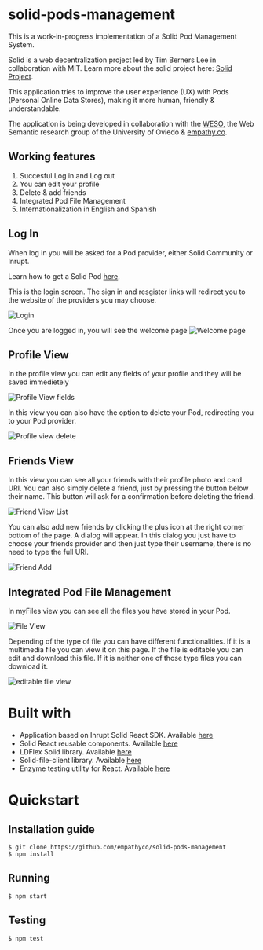 # solid-pods-management

This is a work-in-progress implementation of a Solid Pod Management System.

Solid is a web decentralization project led by Tim Berners Lee in collaboration with MIT.
Learn more about the solid project here: [Solid Project](https://solidproject.org/).

This application tries to improve the user experience (UX) with Pods (Personal Online Data Stores), making it more human, friendly & understandable.

The application is being developed in collaboration with the [WESO](http://www.weso.es/), the Web Semantic research group of the University of Oviedo & [empathy.co](https://www.empathy.co/).

## Working features
1. Succesful Log in and Log out
2. You can edit your profile 
3. Delete & add friends
4. Integrated Pod File Management
5. Internationalization in English and Spanish

## Log In
When log in you will be asked for a Pod provider, either Solid Community or Inrupt.

Learn how to get a Solid Pod [here](https://solid.inrupt.com/get-a-solid-pod).

This is the login screen. The sign in and resgister links will redirect you to the website of the providers you may choose.

 ![Login](https://api.media.atlassian.com/file/a7c0cbac-4372-4095-98e7-4dc768609fc5/image?mode=full-fit&client=cc603d48-5423-4d78-9c6a-ee28cc7f28ac&token=eyJhbGciOiJIUzI1NiJ9.eyJpc3MiOiJjYzYwM2Q0OC01NDIzLTRkNzgtOWM2YS1lZTI4Y2M3ZjI4YWMiLCJhY2Nlc3MiOnsidXJuOmZpbGVzdG9yZTpmaWxlOmE3YzBjYmFjLTQzNzItNDA5NS05OGU3LTRkYzc2ODYwOWZjNSI6WyJyZWFkIl19LCJleHAiOjE1ODM1MTkzMjMsIm5iZiI6MTU4MzUxNTk2M30.uFXZ_WX3CPDotd6ES3_5JaP9okvWJ0kcVGITtGt3mtQ)   
 
 Once you are logged in, you will see the welcome page
  ![Welcome page](https://api.media.atlassian.com/file/eecfb965-7033-4652-afc9-d525524982ce/image?mode=full-fit&client=cc603d48-5423-4d78-9c6a-ee28cc7f28ac&token=eyJhbGciOiJIUzI1NiJ9.eyJpc3MiOiJjYzYwM2Q0OC01NDIzLTRkNzgtOWM2YS1lZTI4Y2M3ZjI4YWMiLCJhY2Nlc3MiOnsidXJuOmZpbGVzdG9yZTpmaWxlOmVlY2ZiOTY1LTcwMzMtNDY1Mi1hZmM5LWQ1MjU1MjQ5ODJjZSI6WyJyZWFkIl19LCJleHAiOjE1ODM1MTk1MjAsIm5iZiI6MTU4MzUxNjE2MH0.ByBiES0i7e12Pko8HQysD6qArBFHiuc_1nvOawaFJ_8)
 
 ## Profile View
 In the profile view you can edit any fields of your profile and they will be saved immedietely
 
 ![Profile View fields](https://api.media.atlassian.com/file/cd71ab49-cc06-45a3-9665-a3944f7b2e38/image?mode=full-fit&client=cc603d48-5423-4d78-9c6a-ee28cc7f28ac&token=eyJhbGciOiJIUzI1NiJ9.eyJpc3MiOiJjYzYwM2Q0OC01NDIzLTRkNzgtOWM2YS1lZTI4Y2M3ZjI4YWMiLCJhY2Nlc3MiOnsidXJuOmZpbGVzdG9yZTpmaWxlOmNkNzFhYjQ5LWNjMDYtNDVhMy05NjY1LWEzOTQ0ZjdiMmUzOCI6WyJyZWFkIl19LCJleHAiOjE1ODM1MTk1MjAsIm5iZiI6MTU4MzUxNjE2MH0.lb7ZfmxXrJMbggaWCW_bA_vaUMUMuobGDBjE2zPBbSU)
 
 In this view you can also have the option to delete your Pod, redirecting you to your Pod provider.
 
 ![Profile view delete](https://api.media.atlassian.com/file/0c706f66-d9d6-4d1e-8ae8-18bb67fbae9f/image?mode=full-fit&client=cc603d48-5423-4d78-9c6a-ee28cc7f28ac&token=eyJhbGciOiJIUzI1NiJ9.eyJpc3MiOiJjYzYwM2Q0OC01NDIzLTRkNzgtOWM2YS1lZTI4Y2M3ZjI4YWMiLCJhY2Nlc3MiOnsidXJuOmZpbGVzdG9yZTpmaWxlOjBjNzA2ZjY2LWQ5ZDYtNGQxZS04YWU4LTE4YmI2N2ZiYWU5ZiI6WyJyZWFkIl19LCJleHAiOjE1ODM1MTk1MjAsIm5iZiI6MTU4MzUxNjE2MH0.gWPnTD_iAoth3jmuXnxHAnZXi2_eBjl9hx-WBwNmIWo)
 
 ## Friends View
 
 In this view you can see all your friends with their profile photo and card URI. You can also simply delete a friend, just by pressing the button below their name. This button will ask for a confirmation before deleting the friend.
 
 ![Friend View List](https://api.media.atlassian.com/file/1d729ebc-2215-4c53-bdad-92f23b86ef49/image?mode=full-fit&client=cc603d48-5423-4d78-9c6a-ee28cc7f28ac&token=eyJhbGciOiJIUzI1NiJ9.eyJpc3MiOiJjYzYwM2Q0OC01NDIzLTRkNzgtOWM2YS1lZTI4Y2M3ZjI4YWMiLCJhY2Nlc3MiOnsidXJuOmZpbGVzdG9yZTpmaWxlOjFkNzI5ZWJjLTIyMTUtNGM1My1iZGFkLTkyZjIzYjg2ZWY0OSI6WyJyZWFkIl19LCJleHAiOjE1ODM1MTk1MjAsIm5iZiI6MTU4MzUxNjE2MH0.g7lv0tVH2b0j3VbcVngKjY6ADyUPazyVXiHAnGg8gEA)
 
 You can also add new friends by clicking the plus icon at the right corner bottom of the page. A dialog will appear. In this dialog you just have to choose your friends provider and then just type their username, there is no need to type the full URI.
 
 ![Friend Add](https://api.media.atlassian.com/file/1f7c4819-0e9d-4e18-87a9-d5fd8ddf12bb/image?mode=full-fit&client=cc603d48-5423-4d78-9c6a-ee28cc7f28ac&token=eyJhbGciOiJIUzI1NiJ9.eyJpc3MiOiJjYzYwM2Q0OC01NDIzLTRkNzgtOWM2YS1lZTI4Y2M3ZjI4YWMiLCJhY2Nlc3MiOnsidXJuOmZpbGVzdG9yZTpmaWxlOjFmN2M0ODE5LTBlOWQtNGUxOC04N2E5LWQ1ZmQ4ZGRmMTJiYiI6WyJyZWFkIl19LCJleHAiOjE1ODM1MTk1MjAsIm5iZiI6MTU4MzUxNjE2MH0.ihefImDevLuFIAqH3NlXOV_3HsAM_OS4hwjYK16380k)
 
 ## Integrated Pod File Management
 
 In myFiles view you can see all the files you have stored in your Pod.
 
 ![File View](https://api.media.atlassian.com/file/91825e28-4106-406e-9dfc-8a70818551f5/image?mode=full-fit&client=cc603d48-5423-4d78-9c6a-ee28cc7f28ac&token=eyJhbGciOiJIUzI1NiJ9.eyJpc3MiOiJjYzYwM2Q0OC01NDIzLTRkNzgtOWM2YS1lZTI4Y2M3ZjI4YWMiLCJhY2Nlc3MiOnsidXJuOmZpbGVzdG9yZTpmaWxlOjkxODI1ZTI4LTQxMDYtNDA2ZS05ZGZjLThhNzA4MTg1NTFmNSI6WyJyZWFkIl19LCJleHAiOjE1ODM1MTk1MjAsIm5iZiI6MTU4MzUxNjE2MH0.pzFN69Wgx2WbXipdYpnA0N9g4mFkRQTHSpawpsBHLFs)
 
 Depending of the type of file you can have different functionalities. If it is a multimedia file you can view it on this page. If the file is editable you can edit and download this file. If it is neither one of those type files you can download it.
 
 ![editable file view](https://api.media.atlassian.com/file/dd8435fc-3970-451c-87ce-63171bee1f0b/image?mode=full-fit&client=cc603d48-5423-4d78-9c6a-ee28cc7f28ac&token=eyJhbGciOiJIUzI1NiJ9.eyJpc3MiOiJjYzYwM2Q0OC01NDIzLTRkNzgtOWM2YS1lZTI4Y2M3ZjI4YWMiLCJhY2Nlc3MiOnsidXJuOmZpbGVzdG9yZTpmaWxlOmRkODQzNWZjLTM5NzAtNDUxYy04N2NlLTYzMTcxYmVlMWYwYiI6WyJyZWFkIl19LCJleHAiOjE1ODM1MTk1MjAsIm5iZiI6MTU4MzUxNjE2MH0.wxzIjEuxM7KP7H2M45HVEeNdIUeyFgRFkzPgDNmV6wM)
 
 
 # Built with
 
  - Application based on Inrupt Solid React SDK. Available [here](https://github.com/inrupt/solid-react-sdk)
  - Solid React reusable components. Available [here](https://github.com/inrupt/solid-react-components)
  - LDFlex Solid library. Available [here](https://github.com/solid/query-ldflex)
  - Solid-file-client library. Available [here](https://github.com/jeff-zucker/solid-file-client)
  - Enzyme testing utility for React. Available [here](https://github.com/enzymejs/enzyme)
  
  # Quickstart
  
  ## Installation guide
  ```shell
$ git clone https://github.com/empathyco/solid-pods-management
$ npm install
```
  ## Running
  ```shell
$ npm start
```
  ## Testing
  ```shell
$ npm test
```
